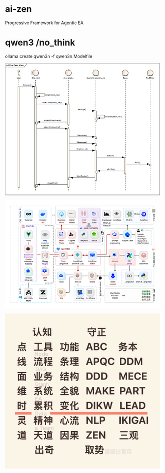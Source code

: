 # ai-zen
Progressive Framework for Agentic EA

# qwen3 /no_think
ollama create qwen3n -f qwen3n.Modelfile

![SDK](./share/chat-ai/embed.png "embed sdk")

![EA](./WechatIMG322.jpg "Progressive Framework L1-L4 for everyone")

![认知](./IMG_9548.jpeg "cognition")
